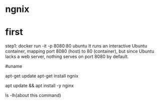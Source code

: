 # ngnix

# first 
  step1: docker run -it -p 8080:80 ubuntu
It runs an interactive Ubuntu container, mapping port 8080 (host) to 80 (container), but since Ubuntu lacks a web server, nothing serves on port 8080 by default.

#uname

apt-get update
apt-get install ngnix

apt update && apt install -y nginx

ls -lh(about this command)
